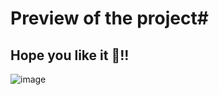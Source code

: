 # Preview of the project#
## Hope you like it 🍪!!  ##

![image](https://github.com/Facundo-Wehrli/CardBowser/assets/114090236/de550cbc-d016-45a0-856b-5f19b9b23b17)
